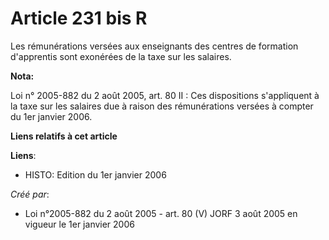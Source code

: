 # Article 231 bis R

Les rémunérations versées aux enseignants des centres de formation d'apprentis sont exonérées de la taxe sur les salaires.

**Nota:**

Loi n° 2005-882 du 2 août 2005, art. 80 II : Ces dispositions s'appliquent à la taxe sur les salaires due à raison des
rémunérations versées à compter du 1er janvier 2006.

**Liens relatifs à cet article**

**Liens**:

  - HISTO: Edition du 1er janvier 2006

_Créé par_:

  - Loi n°2005-882 du 2 août 2005 - art. 80 (V) JORF 3 août 2005 en vigueur le 1er janvier 2006
